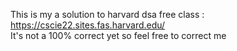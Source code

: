 This is my a solution to harvard dsa free class : https://cscie22.sites.fas.harvard.edu/
<br>
It's not a 100% correct yet so feel free to correct me
